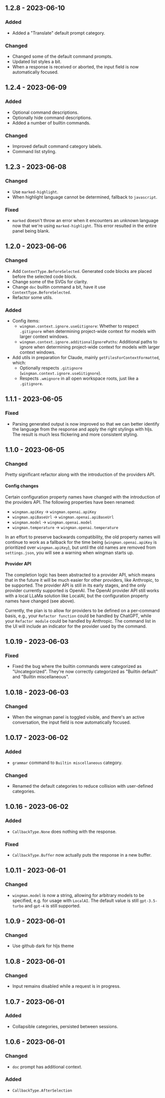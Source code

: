 <!-- https://keepachangelog.com/en/1.0.0/ -->

## 1.2.8 - 2023-06-10

### Added

- Added a "Translate" default prompt category.

### Changed

- Changed some of the default command prompts.
- Updated list styles a bit.
- When a response is received or aborted, the input field is now automatically focused.

## 1.2.4 - 2023-06-09

### Added

- Optional command descriptions.
- Optionally hide command descriptions.
- Added a number of builtin commands.

### Changed

- Improved default command category labels.
- Command list styling.

## 1.2.3 - 2023-06-08

### Changed

- Use `marked-highlight`.
- When highlight language cannot be determined, fallback to `javascript`.

### Fixed

- `marked` doesn't throw an error when it encounters an unknown language now that we're using `marked-highlight`. This error resulted in the entire panel being blank.

## 1.2.0 - 2023-06-06

### Changed

- Add `ContextType.BeforeSelected`. Generated code blocks are placed before the selected code block.
- Change some of the SVGs for clarity.
- Change `doc` builtin command a bit, have it use `ContextType.BeforeSelected`.
- Refactor some utils.

### Added

- Config items:
  - `wingman.context.ignore.useGitignore`: Whether to respect `.gitignore` when determining project-wide context for models with larger context windows.
  - `wingman.context.ignore.additionalIgnorePaths`: Additional paths to ignore when determining project-wide context for models with larger context windows.
- Add utils in preparation for Claude, mainly `getFilesForContextFormatted`, which:
  - Optionally respects `.gitignore` (`wingman.context.ignore.useGitignore`).
  - Respects `.wmignore` in all open workspace roots, just like a `.gitignore`.

## 1.1.1 - 2023-06-05

### Fixed

- Parsing generated output is now improved so that we can better identify the language from the response and apply the right stylings with hljs. The result is much less flickering and more consistent styling.

## 1.1.0 - 2023-06-05

### Changed

Pretty significant refactor along with the introduction of the providers API.

#### Config changes

Certain configuration property names have changed with the introduction of the providers API. The following properties have been renamed:

- `wingman.apiKey` -> `wingman.openai.apiKey`
- `wingman.apiBaseUrl` -> `wingman.openai.apiBaseUrl`
- `wingman.model` -> `wingman.openai.model`
- `wingman.temperature` -> `wingman.openai.temperature`

In an effort to preserve backwards compatibility, the old property names will continue to work as a fallback for the time being (`wingman.openai.apiKey` is prioritized over `wingman.apiKey`), but until the old names are removed from `settings.json`, you will see a warning when wingman starts up.

#### Provider API

The completion logic has been abstracted to a provider API, which means that in the future it will be much easier for other providers, like Anthropic, to be supported. The provider API is still in its early stages, and the only provider currently supported is OpenAI. The OpenAI provider API still works with a local LLaMa solution like LocalAI, but the configuration property names have changed (see above).

Currently, the plan is to allow for providers to be defined on a per-command basis, e.g., your `Refactor function` could be handled by ChatGPT, while your `Refactor module` could be handled by Anthropic. The command list in the UI will include an indicator for the provider used by the command.

## 1.0.19 - 2023-06-03

### Fixed

- Fixed the bug where the builtin commands were categorized as "Uncategorized". They're now correctly categorized as "Builtin default" and "Builtin miscellaneous".

## 1.0.18 - 2023-06-03

### Changed

- When the wingman panel is toggled visible, and there's an active conversation, the input field is now automatically focused.

## 1.0.17 - 2023-06-02

### Added

- `grammar` command to `Builtin miscellaneous` category.

### Changed

- Renamed the default categories to reduce collision with user-defined categories.

## 1.0.16 - 2023-06-02

### Added

- `CallbackType.None` does nothing with the response.

### Fixed

- `CallbackType.Buffer` now actually puts the response in a new buffer.

## 1.0.11 - 2023-06-01

### Changed

- `wingman.model` is now a string, allowing for arbitrary models to be specified, e.g. for usage with `LocalAI`. The default value is still `gpt-3.5-turbo` and `gpt-4` is still supported.

## 1.0.9 - 2023-06-01

### Changed

- Use github dark for hljs theme

## 1.0.8 - 2023-06-01

### Changed

- Input remains disabled while a request is in progress.

## 1.0.7 - 2023-06-01

### Added

- Collapsible categories, persisted between sessions.

## 1.0.6 - 2023-06-01

### Changed

- `doc` prompt has additional context.

### Added

- `CallbackType.AfterSelection`
